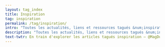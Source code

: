 ```yaml
---
layout: tag_index
title: Inspiration
tag: inspiration
permalink: /tag/inspiration/
intro: "Toutes les actualités, liens et ressources tagués &num;inspiration."
description: "Toutes les actualités, liens et ressources tagués &num;inspiration."
text-twtr: En train d'explorer les articles tagués inspiration — @MagDuWebdesign
---
```

